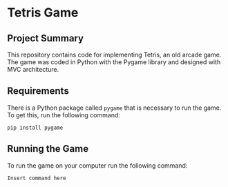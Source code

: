 # Tetris Game

## Project Summary

This repository contains code for implementing Tetris, an old arcade game.
The game was coded in Python with the Pygame library and designed with MVC architecture.

## Requirements

There is a Python package called `pygame` that is necessary to run the game. To get this, run the following command: 
```
pip install pygame
```

## Running the Game

To run the game on your computer run the following command:
```
Insert command here
```
